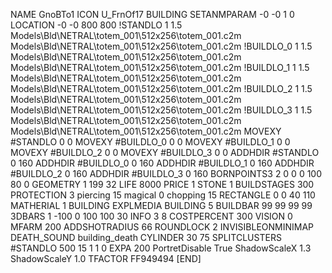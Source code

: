 NAME GnoBTo1
ICON U_FrnOf17
BUILDING
SETANMPARAM -0 -0 1 0
LOCATION -0 -0 800 800
!STANDLO      1 1.5 Models\Bld\NETRAL\totem_001\512x256\totem_001.c2m Models\Bld\NETRAL\totem_001\512x256\totem_001.c2m
!BUILDLO_0    1 1.5 Models\Bld\NETRAL\totem_001\512x256\totem_001.c2m Models\Bld\NETRAL\totem_001\512x256\totem_001.c2m
!BUILDLO_1    1 1.5 Models\Bld\NETRAL\totem_001\512x256\totem_001.c2m Models\Bld\NETRAL\totem_001\512x256\totem_001.c2m
!BUILDLO_2    1 1.5 Models\Bld\NETRAL\totem_001\512x256\totem_001.c2m Models\Bld\NETRAL\totem_001\512x256\totem_001.c2m
!BUILDLO_3    1 1.5 Models\Bld\NETRAL\totem_001\512x256\totem_001.c2m Models\Bld\NETRAL\totem_001\512x256\totem_001.c2m
MOVEXY #STANDLO   0 0
MOVEXY #BUILDLO_0 0 0
MOVEXY #BUILDLO_1 0 0
MOVEXY #BUILDLO_2 0 0
MOVEXY #BUILDLO_3 0 0
ADDHDIR #STANDLO 0 160
ADDHDIR #BUILDLO_0 0 160
ADDHDIR #BUILDLO_1 0 160
ADDHDIR #BUILDLO_2 0 160
ADDHDIR #BUILDLO_3 0 160
BORNPOINTS3 2 0 0 0 100 80 0
GEOMETRY 1 199 32
LIFE     8000
PRICE 1 STONE 1
BUILDSTAGES 300
PROTECTION 3 piercing 15 magical 0 chopping 15
RECTANGLE    0 0 40 110
MATHERIAL 1 BUILDING
EXPLMEDIA BUILDING 5
BUILDBAR    99 99 99 99
3DBARS 1 -100 0 100 100 30
INFO 3 8
COSTPERCENT 300
VISION 0
MFARM 200
ADDSHOTRADIUS 66
ROUNDLOCK 2
INVISIBLEONMINIMAP
DEATH_SOUND building_death
CYLINDER 30 75
SPLITCLUSTERS #STANDLO 500 15 1 1 0
EXPA 200
PortretDisable True
ShadowScaleX 1.3
ShadowScaleY 1.0
TFACTOR FF949494
[END]
